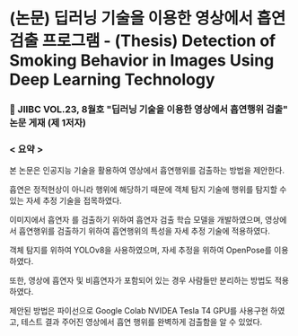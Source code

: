 # (논문) 딥러닝 기술을 이용한 영상에서 흡연검출 프로그램 - (Thesis) Detection of Smoking Behavior in Images Using Deep Learning Technology
### 📝 JIIBC  VOL.23, 8월호 "딥러닝 기술을 이용한 영상에서 흡연행위 검출" 논문 게재 (제 1저자)

### < 요약 > 
본 논문은 인공지능 기술을 활용하여 영상에서 흡연행위를 검출하는 방법을 제안한다.

흡연은 정적현상이 아니라 행위에 해당하기 때문에 객체 탐지 기술에 행위를 탐지할 수 있는 자세 추정 기술을 접목하였다. 

이미지에서 흡연자 를 검출하기 위하여 흡연자 검출 학습 모델을 개발하였으며, 영상에서 흡연행위를 검출하기 위하여 흡연행위의 특성을 자세 추정 기술에 적용하였다.

객체 탐지를 위하여 YOLOv8을 사용하였으며, 자세 추정을 위하여 OpenPose를 이용하였다.

또한, 영상에 흡연자 및 비흡연자가 포함되어 있는 경우 사람들만 분리하는 방법도 적용하였다. 

제안된 방법은 파이선으로 Google Colab NVIDEA Tesla T4 GPU를 사용구현 하였고, 테스트 결과 주어진 영상에서 흡연 행위를 완벽하게 검출함을 알 수 있었다.

